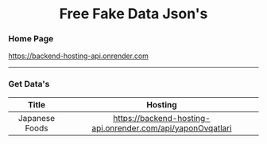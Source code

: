 <div align="center">

# Free Fake Data Json's

</div>

### Home Page
https://backend-hosting-api.onrender.com

---

### Get Data's

| Title | Hosting |
|:--------------:| :---------------------------------------------------------: |
| Japanese Foods | https://backend-hosting-api.onrender.com/api/yaponOvqatlari |
